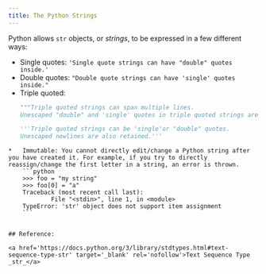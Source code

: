 ```yaml
---
title: The Python Strings
---
```

Python allows `str` objects, or _strings_, to be expressed in a few different ways:

*   Single quotes: `'Single quote strings can have "double" quotes inside.'`
*   Double quotes: `"Double quote strings can have 'single' quotes inside."`
*   Triple quoted:
    ```python
    """Triple quoted strings can span multiple lines.
    Unescaped "double" and 'single' quotes in triple quoted strings are retained."""

    '''Triple quoted strings can be 'single'or "double" quotes.
    Unescaped newlines are also retained.'''
```
*   Immutable: You cannot directly edit/change a Python string after you have created it. For example, if you try to directly reassign/change the first letter in a string, an error is thrown.
    ```python
    >>> foo = "my string"
    >>> foo[0] = "a"
    Traceback (most recent call last):
            File "<stdin>", line 1, in <module>
    TypeError: 'str' object does not support item assignment
    ```


## Reference:

<a href='https://docs.python.org/3/library/stdtypes.html#text-sequence-type-str' target='_blank' rel='nofollow'>Text Sequence Type _str_</a>
